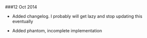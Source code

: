 ###12 Oct 2014

+ Added changelog. I probably will get lazy and stop updating this eventually

+ Added phantom, incomplete implementation